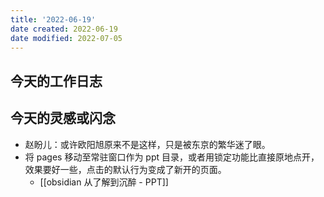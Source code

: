 ```yaml
---
title: '2022-06-19'
date created: 2022-06-19
date modified: 2022-07-05
---
```


## 今天的工作日志

## 今天的灵感或闪念

- 赵盼儿：或许欧阳旭原来不是这样，只是被东京的繁华迷了眼。
- 将 pages 移动至常驻窗口作为 ppt 目录，或者用锁定功能比直接原地点开，效果要好一些，点击的默认行为变成了新开的页面。
	- [[obsidian 从了解到沉醉 - PPT]]
